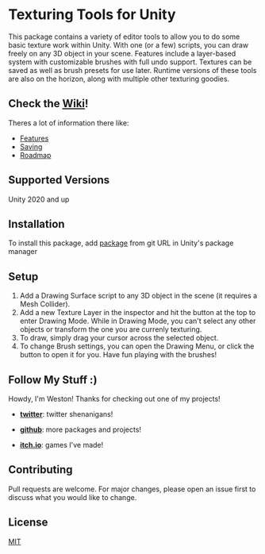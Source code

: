 # Texturing Tools for Unity

This package contains a variety of editor tools to allow you to do some basic texture work within Unity. With one (or a few) scripts, you can draw freely on any 3D object in your scene. Features include a layer-based system with customizable brushes with full undo support. Textures can be saved as well as brush presets for use later. Runtime versions of these tools are also on the horizon, along with multiple other texturing goodies.

## Check the [Wiki]([https://github.com/westonwright/forces-and-gravity-unity/wiki](https://github.com/westonwright/texture-tools-unity/wiki/_new))!
Theres a lot of information there like:
* [Features](https://github.com/westonwright/texture-tools-unity/wiki/Features)
* [Saving](https://github.com/westonwright/texture-tools-unity/wiki/Saving)
* [Roadmap](https://github.com/westonwright/texture-tools-unity/wiki/Roadmap)

## Supported Versions
Unity 2020 and up

## Installation
To install this package, add [package](https://github.com/westonwright/texturing-tools-unity.git) from git URL in Unity's package manager

## Setup
1. Add a Drawing Surface script to any 3D object in the scene (it requires a Mesh Collider).  
2. Add a new Texture Layer in the inspector and hit the button at the top to enter Drawing Mode. While in Drawing Mode, you can't select any other objects or transform the one you are currenly texturing. 
3. To draw, simply drag your cursor across the selected object.
5. To change Brush settings, you can open the Drawing Menu, or click the button to open it for you. Have fun playing with the brushes!

## Follow My Stuff :)
Howdy, I'm Weston! Thanks for checking out one of my projects!

* [**twitter**](https://twitter.com/WestonWright_): twitter shenanigans!

* [**github**](https://github.com/westonwright): more packages and projects!

* [**itch.io**](https://westonwright.itch.io/): games I've made!

## Contributing
Pull requests are welcome. For major changes, please open an issue first to discuss what you would like to change.

## License
[MIT](https://github.com/westonwright/forces-and-gravity-unity/blob/main/LICENSE)
